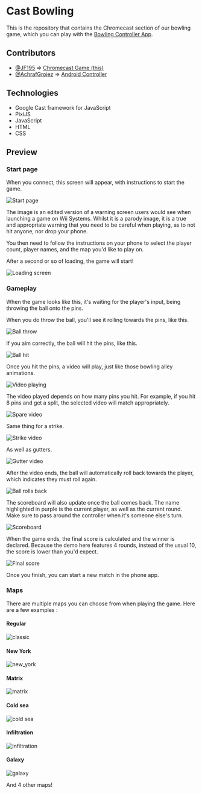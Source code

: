 # Cast Bowling

This is the repository that contains the Chromecast section of our bowling game, which you can play with the [Bowling Controller App](https://github.com/AD6F/bowling-controller).

## Contributors

- [@JF195](https://www.github.com/JF195) => [Chromecast Game (this)](https://github.com/AD6F/cast-bowling)
- [@AchrafGroiez](https://github.com/AchrafGroiez) => [Android Controller](https://github.com/AD6F/bowling-controller/)

## Technologies

- Google Cast framework for JavaScript
- PixiJS
- JavaScript
- HTML
- CSS

## Preview

### Start page

When you connect, this screen will appear, with instructions to start the game.

![Start page](https://github.com/user-attachments/assets/4ce84898-1ab6-41e6-ab6a-2b50ad7621a0)

The image is an edited version of a warning screen users would see when launching a game on Wii Systems. Whilst it is a parody image, it is a true and appropriate warning that you need to be careful when playing, as to not hit anyone, nor drop your phone.

You then need to follow the instructions on your phone to select the player count, player names, and the map you'd like to play on.

After a second or so of loading, the game will start!

![Loading screen](https://github.com/user-attachments/assets/8168925f-4f0c-484a-ad5d-9a37cbbac3e8)

### Gameplay

When the game looks like this, it's waiting for the player's input, being throwing the ball onto the pins.

When you do throw the ball, you'll see it rolling towards the pins, like this.

![Ball throw](https://github.com/user-attachments/assets/a0629874-531d-4e53-b977-2881e46e8cb3)

If you aim correctly, the ball will hit the pins, like this.

![Ball hit](https://github.com/user-attachments/assets/f3f94aaf-85df-4b29-a088-a59d8f86a1ea)

Once you hit the pins, a video will play, just like those bowling alley animations.

![Video playing](https://github.com/user-attachments/assets/b09de3d1-d4d1-4384-8769-15f5f0991989)

The video played depends on how many pins you hit. For example, if you hit 8 pins and get a split, the selected video will match appropriately.

![Spare video](https://github.com/user-attachments/assets/ec369a3d-f609-487c-be67-79db68c8682c)

Same thing for a strike.

![Strike video](https://github.com/user-attachments/assets/e8d1ca5d-9306-48bc-80c7-ee0ff5304186)

As well as gutters.

![Gutter video](https://github.com/user-attachments/assets/c299895b-1061-4485-830c-80c4af9c85ad)

After the video ends, the ball will automatically roll back towards the player, which indicates they must roll again.

![Ball rolls back](https://github.com/user-attachments/assets/45101854-fbeb-452d-a370-087c111403fb)

The scoreboard will also update once the ball comes back. The name highlighted in purple is the current player, as well as the current round. Make sure to pass around the controller when it's someone else's turn.

![Scoreboard](https://github.com/user-attachments/assets/15a06181-9e83-492c-9ca6-5f8d291f3912)

When the game ends, the final score is calculated and the winner is declared. Because the demo here features 4 rounds, instead of the usual 10, the score is lower than you'd expect.

![Final score](https://github.com/user-attachments/assets/3707b4c1-8b59-4905-ac96-c12f0dbd051e)

Once you finish, you can start a new match in the phone app.

### Maps

There are multiple maps you can choose from when playing the game. Here are a few examples :

#### Regular

![classic](https://github.com/user-attachments/assets/372f1383-87c2-44aa-83d8-7dfa2a602304)

#### New York

![new_york](https://github.com/user-attachments/assets/d2b7a1a0-fd55-4f56-9a9c-20cb31285042)

#### Matrix

![matrix](https://github.com/user-attachments/assets/37e89b5d-a964-4c10-b283-e549fa40b70d)

#### Cold sea

![cold sea](https://github.com/user-attachments/assets/8a48b528-4262-4542-817a-0bf4a3348a11)

#### Infiltration

![infiltration](https://github.com/user-attachments/assets/9cddb410-a09a-4f8d-b155-85570de29b35)

#### Galaxy

![galaxy](https://github.com/user-attachments/assets/4cfbe70e-3e10-497f-bd8c-686490824b4c)

And 4 other maps!
